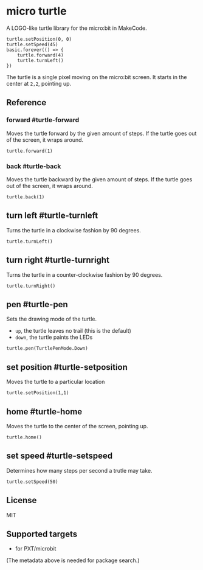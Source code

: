 # micro turtle

A LOGO-like turtle library for the micro:bit in MakeCode.

```blocks
turtle.setPosition(0, 0)
turtle.setSpeed(45)
basic.forever(() => {
    turtle.forward(4)
    turtle.turnLeft()
})
```

The turtle is a single pixel moving on the micro:bit screen.
It starts in the center at ``2,2``, pointing up.

## Reference

### forward #turtle-forward

Moves the turtle forward by the given amount of steps. If the turtle goes out of the screen, it wraps around.

```sig
turtle.forward(1)
```

### back #turtle-back

Moves the turtle backward by the given amount of steps. If the turtle goes out of the screen, it wraps around.

```sig
turtle.back(1)
```

## turn left #turtle-turnleft

Turns the turtle in a clockwise fashion by 90 degrees.

```sig
turtle.turnLeft()
```


## turn right #turtle-turnright

Turns the turtle in a counter-clockwise fashion by 90 degrees.

```sig
turtle.turnRight()
```

## pen #turtle-pen

Sets the drawing mode of the turtle.

* ``up``, the turtle leaves no trail (this is the default)
* ``down``, the turtle paints the LEDs

```sig
turtle.pen(TurtlePenMode.Down)
```

## set position #turtle-setposition

Moves the turtle to a particular location

```sig
turtle.setPosition(1,1)
```

## home #turtle-home

Moves the turtle to the center of the screen, pointing up.

```sig
turtle.home()
```

## set speed #turtle-setspeed

Determines how many steps per second a trutle may take.

```sig
turtle.setSpeed(50)
```

## License

MIT

## Supported targets

* for PXT/microbit

(The metadata above is needed for package search.)
